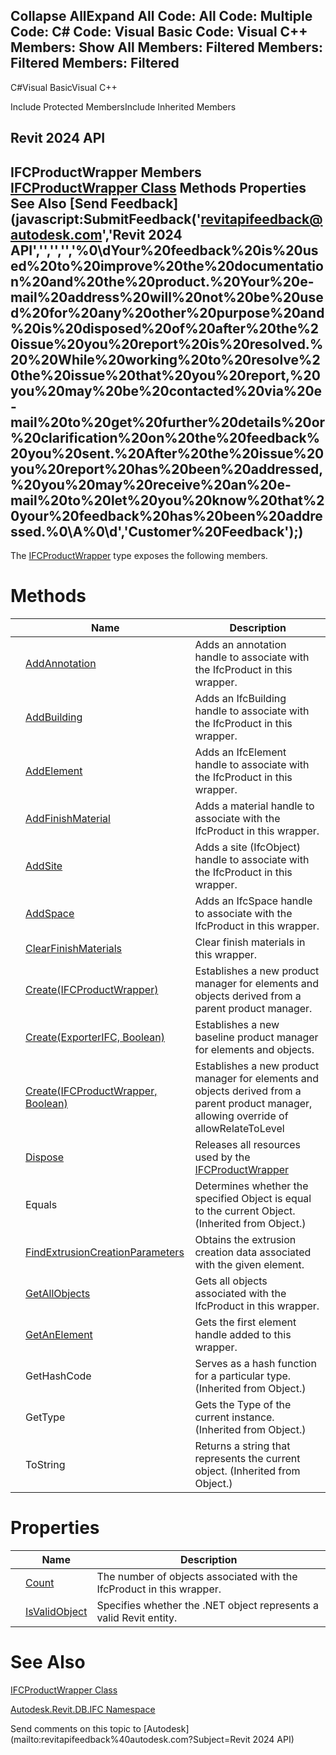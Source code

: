 ﻿

Collapse AllExpand All Code: All Code: Multiple Code: C# Code: Visual Basic Code: Visual C++  Members: Show All Members: Filtered Members: Filtered Members: Filtered   
---  
  
C#Visual BasicVisual C++

Include Protected MembersInclude Inherited Members

Revit 2024 API  
---  
IFCProductWrapper Members  
[IFCProductWrapper Class](368d2c50-1258-32a9-00ed-cc41059a6694.md) Methods Properties See Also [Send Feedback](javascript:SubmitFeedback\('revitapifeedback@autodesk.com','Revit 2024 API','','','','%0\\dYour%20feedback%20is%20used%20to%20improve%20the%20documentation%20and%20the%20product.%20Your%20e-mail%20address%20will%20not%20be%20used%20for%20any%20other%20purpose%20and%20is%20disposed%20of%20after%20the%20issue%20you%20report%20is%20resolved.%20%20While%20working%20to%20resolve%20the%20issue%20that%20you%20report,%20you%20may%20be%20contacted%20via%20e-mail%20to%20get%20further%20details%20or%20clarification%20on%20the%20feedback%20you%20sent.%20After%20the%20issue%20you%20report%20has%20been%20addressed,%20you%20may%20receive%20an%20e-mail%20to%20let%20you%20know%20that%20your%20feedback%20has%20been%20addressed.%0\\A%0\\d','Customer%20Feedback'\);)  
---  
  
The [IFCProductWrapper](368d2c50-1258-32a9-00ed-cc41059a6694.md) type exposes the following members.

# Methods

|  | Name | Description |
| --- | --- | --- |
|  | [AddAnnotation](81879d31-9d99-661c-5251-918c2e496677.md) | Adds an annotation handle to associate with the IfcProduct in this wrapper. |
|  | [AddBuilding](4ab99c64-1699-25d5-6ece-bdd5994a1727.md) | Adds an IfcBuilding handle to associate with the IfcProduct in this wrapper. |
|  | [AddElement](390959ad-cb5f-d6d9-f7a9-7c926f88edd5.md) | Adds an IfcElement handle to associate with the IfcProduct in this wrapper. |
|  | [AddFinishMaterial](68339fc8-168c-1780-d477-155a7204a37c.md) | Adds a material handle to associate with the IfcProduct in this wrapper. |
|  | [AddSite](d0be3b52-c2b5-8f69-0fc6-19a992d35143.md) | Adds a site (IfcObject) handle to associate with the IfcProduct in this wrapper. |
|  | [AddSpace](1b6b85a0-b51e-9f82-cfa7-6db4cda9f884.md) | Adds an IfcSpace handle to associate with the IfcProduct in this wrapper. |
|  | [ClearFinishMaterials](ead3e7cf-76e8-eb9e-ab68-2105b54b2726.md) | Clear finish materials in this wrapper. |
|  | [Create(IFCProductWrapper)](1e2a3510-f0b9-c8eb-79e0-e005ebdb5ead.md) | Establishes a new product manager for elements and objects derived from a parent product manager. |
|  | [Create(ExporterIFC, Boolean)](832e93b2-8a73-c222-6a33-b214f8d84e74.md) | Establishes a new baseline product manager for elements and objects. |
|  | [Create(IFCProductWrapper, Boolean)](26cf5730-2491-c14f-41e1-d84aa4bbc1d9.md) | Establishes a new product manager for elements and objects derived from a parent product manager, allowing override of allowRelateToLevel |
|  | [Dispose](89727a8f-7289-3664-13dd-339402382b29.md) | Releases all resources used by the [IFCProductWrapper](368d2c50-1258-32a9-00ed-cc41059a6694.md) |
|  | Equals | Determines whether the specified Object is equal to the current Object. (Inherited from Object.) |
|  | [FindExtrusionCreationParameters](dab9ac70-4f27-9013-d067-8e21acbfccdb.md) | Obtains the extrusion creation data associated with the given element. |
|  | [GetAllObjects](a9c471bf-4ff5-e805-15bd-faead58d766a.md) | Gets all objects associated with the IfcProduct in this wrapper. |
|  | [GetAnElement](66f19c6e-c1d6-be9e-808b-36e3d8d9e1b6.md) | Gets the first element handle added to this wrapper. |
|  | GetHashCode | Serves as a hash function for a particular type.  (Inherited from Object.) |
|  | GetType | Gets the Type of the current instance. (Inherited from Object.) |
|  | ToString | Returns a string that represents the current object. (Inherited from Object.) |
  
# Properties

|  | Name | Description |
| --- | --- | --- |
|  | [Count](62864705-37b8-8285-76a2-8dc2142724fa.md) | The number of objects associated with the IfcProduct in this wrapper. |
|  | [IsValidObject](f838ab05-bff8-9d9b-413e-761124700772.md) | Specifies whether the .NET object represents a valid Revit entity. |
  
# See Also

[IFCProductWrapper Class](368d2c50-1258-32a9-00ed-cc41059a6694.md)

[Autodesk.Revit.DB.IFC Namespace](b823fafb-1ba1-896b-4097-142c2817ce74.md)

Send comments on this topic to [Autodesk](mailto:revitapifeedback%40autodesk.com?Subject=Revit 2024 API)